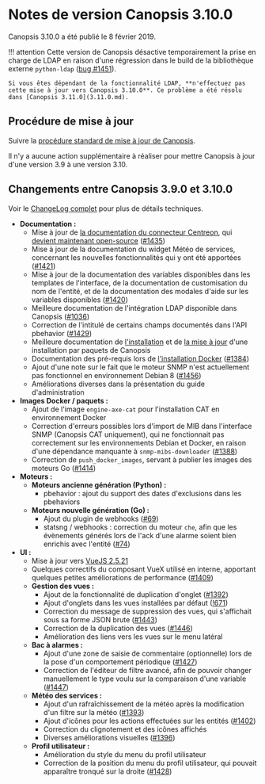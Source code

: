 # Notes de version Canopsis 3.10.0

Canopsis 3.10.0 a été publié le 8 février 2019.

!!! attention
    Cette version de Canopsis désactive temporairement la prise en charge de LDAP en raison d'une régression dans le build de la bibliothèque externe `python-ldap` ([bug #1451](https://git.canopsis.net/canopsis/canopsis/issues/1451)).

    Si vous êtes dépendant de la fonctionnalité LDAP, **n'effectuez pas cette mise à jour vers Canopsis 3.10.0**. Ce problème a été résolu dans [Canopsis 3.11.0](3.11.0.md).

## Procédure de mise à jour

Suivre la [procédure standard de mise à jour de Canopsis](../guide-administration/mise-a-jour/index.md).

Il n'y a aucune action supplémentaire à réaliser pour mettre Canopsis à jour d'une version 3.9 à une version 3.10.

## Changements entre Canopsis 3.9.0 et 3.10.0

Voir le [ChangeLog complet](https://git.canopsis.net/canopsis/canopsis/blob/develop/CHANGELOG.md) pour plus de détails techniques.

*  **Documentation :**
    *  Mise à jour de [la documentation du connecteur Centreon](/interconnexions/Supervision/Centreon/), qui [devient maintenant open-source](https://git.canopsis.net/canopsis-connectors/connector-centreon-engine) ([#1435](https://git.canopsis.net/canopsis/canopsis/issues/1435))
    *  Mise à jour de la documentation du widget Météo de services, concernant les nouvelles fonctionnalités qui y ont été apportées ([#1421](https://git.canopsis.net/canopsis/canopsis/issues/1421))
    *  Mise à jour de la documentation des variables disponibles dans les templates de l'interface, de la documentation de customisation du nom de l'entité, et de la documentation des modales d'aide sur les variables disponibles ([#1420](https://git.canopsis.net/canopsis/canopsis/issues/1420))
    *  Meilleure documentation de l'intégration LDAP disponible dans Canopsis ([#1036](https://git.canopsis.net/canopsis/canopsis/issues/1036))
    *  Correction de l'intitulé de certains champs documentés dans l'API pbehavior ([#1429](https://git.canopsis.net/canopsis/canopsis/issues/1429))
    *  Meilleure documentation de [l'installation](../../guide-administration/installation/installation-paquets/) et de [la mise à jour](../../guide-administration/mise-a-jour/) d'une installation par paquets de Canopsis
    *  Documentation des pré-requis lors de [l'installation Docker](../../guide-administration/installation/installation-conteneurs/) ([#1384](https://git.canopsis.net/canopsis/canopsis/issues/1384))
    *  Ajout d'une note sur le fait que le moteur SNMP n'est actuellement pas fonctionnel en environnement Debian 8 ([#1456](https://git.canopsis.net/canopsis/canopsis/issues/1456))
    *  Améliorations diverses dans la présentation du guide d'administration
*  **Images Docker / paquets :**
    *  Ajout de l'image `engine-axe-cat` pour l'installation CAT en environnement Docker
    *  Correction d'erreurs possibles lors d'import de MIB dans l'interface SNMP (Canopsis CAT uniquement), qui ne fonctionnait pas correctement sur les environnements Debian et Docker, en raison d'une dépendance manquante à `snmp-mibs-downloader` ([#1388](https://git.canopsis.net/canopsis/canopsis/issues/1388))
    *  Correction de `push_docker_images`, servant à publier les images des moteurs Go ([#1414](https://git.canopsis.net/canopsis/canopsis/issues/1414))
*  **Moteurs :**
    *  **Moteurs ancienne génération (Python) :**
        * pbehavior : ajout du support des dates d'exclusions dans les pbehaviors
    *  **Moteurs nouvelle génération (Go) :**
        *  Ajout du plugin de webhooks ([#69](https://git.canopsis.net/canopsis/go-engines/issues/69))
        *  statsng / webhooks : correction du moteur `che`, afin que les évènements générés lors de l'ack d'une alarme soient bien enrichis avec l'entité ([#74](https://git.canopsis.net/canopsis/go-engines/issues/74))
*  **UI :**
    *  Mise à jour vers [VueJS 2.5.21](https://github.com/vuejs/vue/releases/tag/v2.5.21)
    *  Quelques correctifs du composant VueX utilisé en interne, apportant quelques petites améliorations de performance ([#1409](https://git.canopsis.net/canopsis/canopsis/issues/1409))
    *  **Gestion des vues :**
        *  Ajout de la fonctionnalité de duplication d'onglet ([#1392](https://git.canopsis.net/canopsis/canopsis/issues/1392))
        *  Ajout d'onglets dans les vues installées par défaut ([!671](https://git.canopsis.net/canopsis/canopsis/merge_requests/671))
        *  Correction du message de suppression des vues, qui s'affichait sous sa forme JSON brute ([#1443](https://git.canopsis.net/canopsis/canopsis/issues/1443))
        *  Correction de la duplication des vues ([#1446](https://git.canopsis.net/canopsis/canopsis/issues/1446))
        *  Amélioration des liens vers les vues sur le menu latéral
    *  **Bac à alarmes :**
        *  Ajout d'une zone de saisie de commentaire (optionnelle) lors de la pose d'un comportement périodique ([#1427](https://git.canopsis.net/canopsis/canopsis/issues/1427))
        *  Correction de l'éditeur de filtre avancé, afin de pouvoir changer manuellement le type voulu sur la comparaison d'une variable ([#1447](https://git.canopsis.net/canopsis/canopsis/issues/1447))
    *  **Météo des services :**
        *  Ajout d'un rafraîchissement de la météo après la modification d'un filtre sur la météo ([#1393](https://git.canopsis.net/canopsis/canopsis/issues/1393))
        *  Ajout d'icônes pour les actions effectuées sur les entités ([#1402](https://git.canopsis.net/canopsis/canopsis/issues/1402))
        *  Correction du clignotement et des icônes affichés
        *  Diverses améliorations visuelles ([#1396](https://git.canopsis.net/canopsis/canopsis/issues/1396))
    *  **Profil utilisateur :**
        *  Amélioration du style du menu du profil utilisateur
        *  Correction de la position du menu du profil utilisateur, qui pouvait apparaître tronqué sur la droite ([#1428](https://git.canopsis.net/canopsis/canopsis/issues/1428))
